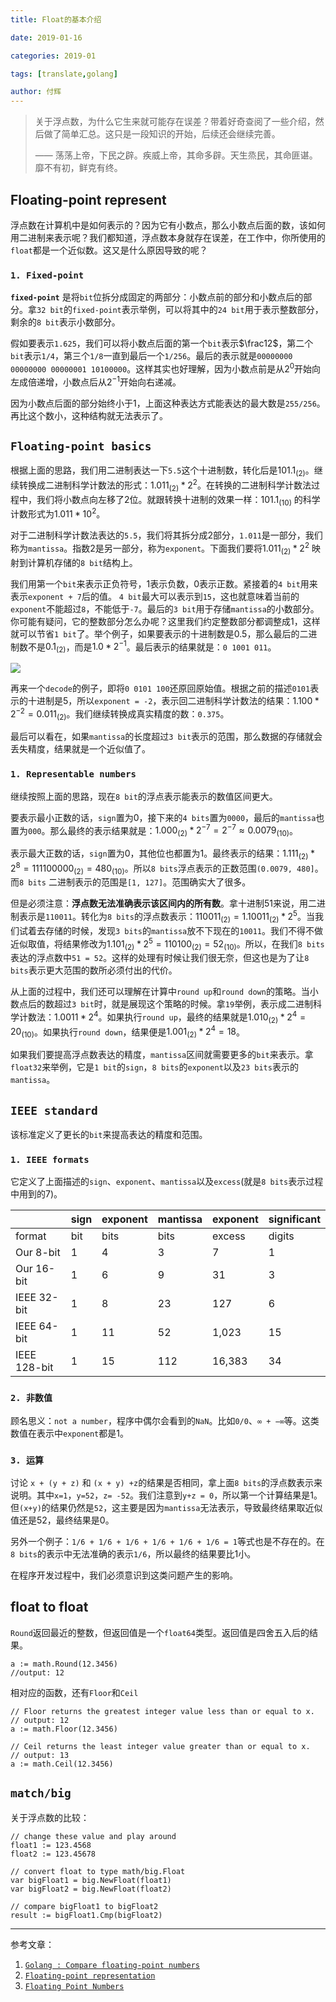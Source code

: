 ```yaml
---
title: Float的基本介绍

date: 2019-01-16

categories: 2019-01

tags: [translate,golang]

author: 付辉
---
```


> 关于浮点数，为什么它生来就可能存在误差？带着好奇查阅了一些介绍，然后做了简单汇总。这只是一段知识的开始，后续还会继续完善。
>
> —— 荡荡上帝，下民之辟。疾威上帝，其命多辟。天生烝民，其命匪谌。靡不有初，鲜克有终。

## Floating-point represent

浮点数在计算机中是如何表示的？因为它有小数点，那么小数点后面的数，该如何用二进制来表示呢？我们都知道，浮点数本身就存在误差，在工作中，你所使用的`float`都是一个近似数。这又是什么原因导致的呢？

### `1. Fixed-point`

**`fixed-point`** 是将`bit`位拆分成固定的两部分：小数点前的部分和小数点后的部分。拿`32 bit`的`fixed-point`表示举例，可以将其中的`24 bit`用于表示整数部分，剩余的`8 bit`表示小数部分。

假如要表示`1.625`，我们可以将小数点后面的第一个`bit`表示$\frac12$，第二个`bit`表示`1/4`，第三个`1/8`一直到最后一个`1/256`。最后的表示就是`00000000 00000000 00000001 10100000`。这样其实也好理解，因为小数点前是从$2^0$开始向左成倍递增，小数点后从$2^{-1}$开始向右递减。

因为小数点后面的部分始终小于1，上面这种表达方式能表达的最大数是`255/256`。再比这个数小，这种结构就无法表示了。

## `Floating-point basics`

根据上面的思路，我们用二进制表达一下`5.5`这个十进制数，转化后是$101.1_{(2)}$。继续转换成二进制科学计数法的形式：$1.011_{(2)} * 2^2$。在转换的二进制科学计数法过程中，我们将小数点向左移了2位。就跟转换十进制的效果一样：$101.1_{(10)}$ 的科学计数形式为$1.011 * 10^2$。

对于二进制科学计数法表达的`5.5`，我们将其拆分成2部分，`1.011`是一部分，我们称为`mantissa`。指数2是另一部分，称为`exponent`。下面我们要将$1.011_{(2)} * 2^2$ 映射到计算机存储的`8 bit`结构上。

我们用第一个`bit`来表示正负符号，1表示负数，0表示正数。紧接着的`4 bit`用来表示`exponent + 7`后的值。	`4 bit`最大可以表示到`15`，这也就意味着当前的`exponent`不能超过`8`，不能低于`-7`。最后的`3 bit`用于存储`mantissa`的小数部分。你可能有疑问，它的整数部分怎么办呢？这里我们约定整数部分都调整成1，这样就可以节省`1 bit`了。举个例子，如果要表示的十进制数是0.5，那么最后的二进制数不是$0.1_{(2)}$，而是$1.0 * 2^{-1}$。最后表示的结果就是：`0 1001 011`。



![](http://www.toves.org/books/float/fmt_float8.png)



再来一个`decode`的例子，即将`0 0101 100`还原回原始值。根据之前的描述`0101`表示的十进制是5，所以`exponent = -2`，表示回二进制科学计数法的结果：$1.100 * 2^{-2} = 0.011_{(2)}$。我们继续转换成真实精度的数：`0.375`。

最后可以看在，如果`mantissa`的长度超过`3 bit`表示的范围，那么数据的存储就会丢失精度，结果就是一个近似值了。

### `1. Representable numbers`

继续按照上面的思路，现在`8 bit`的浮点表示能表示的数值区间更大。

要表示最小正数的话，`sign`置为0，接下来的`4 bits`置为`0000`，最后的`mantissa`也置为`000`。那么最终的表示结果就是：$1.000_{(2)} * 2^{-7} = 2^{-7} ≈ 0.0079_{(10)}$。

表示最大正数的话，`sign`置为0，其他位也都置为1。最终表示的结果：$1.111_{(2)} * 2^{8} = 111100000_{(2)} = 480_{(10)}$。所以`8 bits`浮点表示的正数范围`(0.0079, 480]`。而`8 bits` 二进制表示的范围是`[1, 127]`。范围确实大了很多。

但是必须注意：**浮点数无法准确表示该区间内的所有数**。拿十进制51来说，用二进制表示是`110011`。转化为`8 bits`的浮点数表示：$110011_{(2)} = 1.10011_{(2)}*2^{5}$。当我们试着去存储的时候，发现`3 bits`的`mantissa`放不下现在的`10011`。我们不得不做近似取值，将结果修改为$1.101_{(2)} * 2^{5} = 110100_{(2)} = 52_{(10)}$。所以，在我们`8 bits` 表达的浮点数中`51 = 52`。这样的处理有时候让我们很无奈，但这也是为了让`8 bits`表示更大范围的数所必须付出的代价。

从上面的过程中，我们还可以理解在计算中`round up`和`round down`的策略。当小数点后的数超过`3 bit`时，就是展现这个策略的时候。拿`19`举例，表示成二进制科学计数法：$1.0011 * 2^4$。如果执行`round up`，最终的结果就是$1.010_{(2)} * 2^4 = 20_{(10)}$。如果执行`round down`，结果便是$1.001_{(2)} * 2^4 = 18$。

如果我们要提高浮点数表达的精度，`mantissa`区间就需要更多的`bit`来表示。拿`float32`来举例，它是`1 bit`的`sign`，`8 bits`的`exponent`以及`23 bits`表示的`mantissa`。

## `IEEE standard`

该标准定义了更长的`bit`来提高表达的精度和范围。

### `1. IEEE formats`

它定义了上面描述的`sign`、`exponent`、`mantissa`以及`excess`(就是`8 bits`表示过程中用到的7)。

|              | sign | exponent | mantissa | exponent | significant |
| ------------ | ---- | -------- | -------- | -------- | ----------- |
| format       | bit  | bits     | bits     | excess   | digits      |
| Our 8-bit    | 1    | 4        | 3        | 7        | 1           |
| Our 16-bit   | 1    | 6        | 9        | 31       | 3           |
| IEEE 32-bit  | 1    | 8        | 23       | 127      | 6           |
| IEEE 64-bit  | 1    | 11       | 52       | 1,023    | 15          |
| IEEE 128-bit | 1    | 15       | 112      | 16,383   | 34          |

### `2. 非数值`

顾名思义：`not a number`，程序中偶尔会看到的`NaN`。比如`0/0`、`∞ + −∞`等。这类数值在表示中`exponent`都是1。

### `3. 运算`

讨论 `x + (y + z)` 和 `(x + y) +z`的结果是否相同，拿上面`8 bits`的浮点数表示来说明。其中`x=1`，`y=52`，`z= -52`。我们注意到`y+z = 0`，所以第一个计算结果是1。但`(x+y)`的结果仍然是`52`，这主要是因为`mantissa`无法表示，导致最终结果取近似值还是52，最终结果是0。

另外一个例子：`1/6 + 1/6 + 1/6 + 1/6 + 1/6 + 1/6 = 1`等式也是不存在的。在`8 bits`的表示中无法准确的表示`1/6`，所以最终的结果要比1小。

在程序开发过程中，我们必须意识到这类问题产生的影响。

## float to float

`Round`返回最近的整数，但返回值是一个`float64`类型。返回值是四舍五入后的结果。

```gol
a := math.Round(12.3456)
//output: 12
```

相对应的函数，还有`Floor`和`Ceil`

```golang
// Floor returns the greatest integer value less than or equal to x.
// output: 12
a := math.Floor(12.3456)

// Ceil returns the least integer value greater than or equal to x.
// output: 13
a := math.Ceil(12.3456)
```

## `match/big`

关于浮点数的比较：

```gol
// change these value and play around
float1 := 123.4568
float2 := 123.45678

// convert float to type math/big.Float
var bigFloat1 = big.NewFloat(float1)
var bigFloat2 = big.NewFloat(float2)

// compare bigFloat1 to bigFloat2
result := bigFloat1.Cmp(bigFloat2)
```

---

参考文章：

1. [`Golang : Compare floating-point numbers`](https://socketloop.com/tutorials/golang-compare-floating-point-numbers)
2. [`Floating-point representation`](http://www.toves.org/books/float/#s2.1)
3. [`Floating Point Numbers`](https://www.doc.ic.ac.uk/~eedwards/compsys/float/)